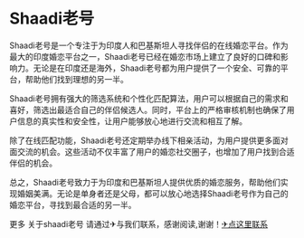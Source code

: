 # Shaadi老号

Shaadi老号是一个专注于为印度人和巴基斯坦人寻找伴侣的在线婚恋平台。作为最大的印度婚恋平台之一，Shaadi老号已经在婚恋市场上建立了良好的口碑和影响力。无论是在印度还是海外，Shaadi老号都为用户提供了一个安全、可靠的平台，帮助他们找到理想的另一半。

Shaadi老号拥有强大的筛选系统和个性化匹配算法，用户可以根据自己的需求和喜好，筛选出最适合自己的伴侣候选人。同时，平台上的严格审核机制也确保了用户信息的真实性和安全性，让用户能够放心地进行交流和相互了解。

除了在线匹配功能，Shaadi老号还定期举办线下相亲活动，为用户提供更多面对面交流的机会。这些活动不仅丰富了用户的婚恋社交圈子，也增加了用户找到合适伴侣的机会。

总之，Shaadi老号致力于为印度和巴基斯坦人提供优质的婚恋服务，帮助他们实现婚姻美满。无论是单身者还是父母，都可以放心地选择Shaadi老号作为自己的婚恋平台，寻找到最合适的另一半。

更多 关于shaadi老号 请通过✈与我们联系，感谢阅读,谢谢！[✈点这里联系](https://sms.k02.cc)